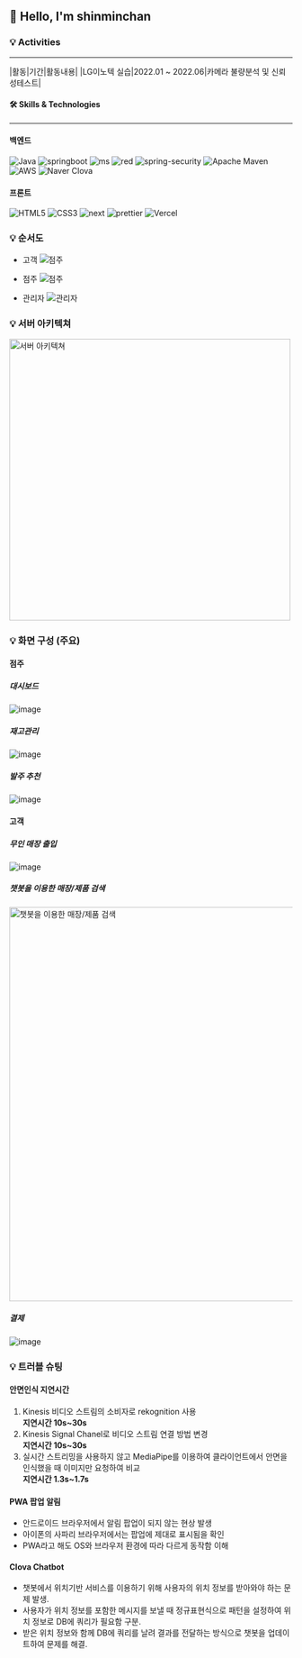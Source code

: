 ## 👋 Hello, I'm shinminchan


### 💡 Activities
- - -
|활동|기간|활동내용|
|LG이노텍 실습|2022.01 ~ 2022.06|카메라 불량분석 및 신뢰성테스트|



#### 🛠️ Skills & Technologies
- - -

#### 백엔드

![Java](https://img.shields.io/badge/java-%23ED8B00.svg?style=for-the-badge&logo=openjdk&logoColor=white)
![springboot](https://img.shields.io/badge/Spring-6DB33F?style=for-the-badge&logo=spring&logoColor=white)
![ms](https://img.shields.io/badge/MySQL-005C84?style=for-the-badge&logo=mysql&logoColor=white)
![red](https://img.shields.io/badge/redis-%23DD0031.svg?&style=for-the-badge&logo=redis&logoColor=white)
![spring-security](https://img.shields.io/badge/Spring_Security-6DB33F?style=for-the-badge&logo=Spring-Security&logoColor=white)
![Apache Maven](https://img.shields.io/badge/Apache%20Maven-C71A36?style=for-the-badge&logo=Apache%20Maven&logoColor=white)
![AWS](https://img.shields.io/badge/AWS-%23FF9900.svg?style=for-the-badge&logo=amazon-aws&logoColor=white)
![Naver Clova](https://img.shields.io/badge/NAVER_CLOVA-%46E3B7.svg?style=for-the-badge&logoColor=white)

#### 프론트

![HTML5](https://img.shields.io/badge/HTML5-E34F26?style=for-the-badge&logo=html5&logoColor=white)
![CSS3](https://img.shields.io/badge/CSS3-1572B6?style=for-the-badge&logo=css3&logoColor=white)
![next](https://img.shields.io/badge/Next.js-000?logo=nextdotjs&logoColor=fff&style=for-the-badge)
![prettier](https://img.shields.io/badge/prettier-1A2C34?style=for-the-badge&logo=prettier&logoColor=F7BA3E)
![Vercel](https://img.shields.io/badge/vercel-%23000000.svg?style=for-the-badge&logo=vercel&logoColor=white)

### 💡 순서도

- 고객
  <img src="https://github.com/SSG-Golden-Snitch/.github/assets/149459170/3fbd5413-5a0e-441c-a018-73f681fa96fd" alt="점주"/>

- 점주
  <img src="https://github.com/SSG-Golden-Snitch/.github/assets/149459170/d59c62e6-63a6-47a9-97ec-ea223a22a942" alt="점주"/>

- 관리자
  <img src="https://github.com/SSG-Golden-Snitch/.github/assets/149459170/915affe0-f9b9-49e1-aff8-84e922374a7c" alt="관리자"/>

### 💡 서버 아키텍쳐

<img src="https://github.com/SSG-Golden-Snitch/.github/assets/149459170/5a6a0fc3-d1ac-4d58-850b-cee3b4cdac8c" width='500px' alt="서버 아키텍쳐"/>

### 💡 화면 구성 (주요)

#### 점주

##### 대시보드
![image](https://github.com/SSG-Golden-Snitch/.github/assets/35947660/eb998985-76a1-4f4e-914f-6fb21166ed45)

##### 재고관리
![image](https://github.com/SSG-Golden-Snitch/.github/assets/35947660/4ea1a5f4-a23a-46a0-9ca9-9e1f22928df5)

##### 발주 추천
![image](https://github.com/SSG-Golden-Snitch/.github/assets/35947660/86e6cc24-92a0-4848-a81f-9e45288b1652)

#### 고객

##### 무인 매장 출입
![image](https://github.com/SSG-Golden-Snitch/.github/assets/35947660/e261bb6a-1ef4-4fc7-9ee6-08bd9e095eb4)

##### 챗봇을 이용한 매장/제품 검색
<img src="https://github.com/SSG-Golden-Snitch/.github/assets/35947660/ed65c61f-5250-4d06-aaf1-dc0e1534d283" height="700px" alt="챗봇을 이용한 매장/제품 검색" />

##### 결제
![image](https://github.com/SSG-Golden-Snitch/.github/assets/35947660/3d7f6ad2-a8df-4304-855d-1686533e81a0)

### 💡 트러블 슈팅

#### 안면인식 지연시간
1. Kinesis 비디오 스트림의 소비자로 rekognition 사용 \
**지연시간 10s~30s**
2. Kinesis Signal Chanel로 비디오 스트림 연결 방법 변경 \
**지연시간 10s~30s**
3. 실시간 스트리밍을 사용하지 않고 MediaPipe를 이용하여 클라이언트에서 안면을 인식했을 때 이미지만 요청하여 비교 \
**지연시간 1.3s~1.7s**

#### PWA 팝업 알림
- 안드로이드 브라우저에서 알림 팝업이 되지 않는 현상 발생
- 아이폰의 사파리 브라우저에서는 팝업에 제대로 표시됨을 확인
- PWA라고 해도 OS와 브라우저 환경에 따라 다르게 동작함 이해 

#### Clova Chatbot
- 챗봇에서 위치기반 서비스를 이용하기 위해 사용자의 위치 정보를 받아와야 하는 문제 발생.
- 사용자가 위치 정보를 포함한 메시지를 보낼 때 정규표현식으로 패턴을 설정하여 위치 정보로 DB에 쿼리가 필요함 구분.
- 받은 위치 정보와 함께 DB에 쿼리를 날려 결과를 전달하는 방식으로 챗봇을 업데이트하여 문제를 해결.
